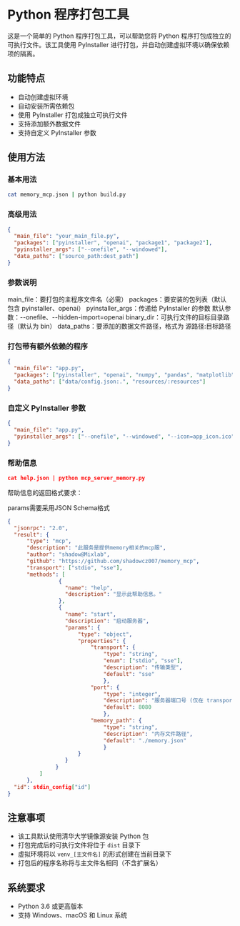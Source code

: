 # Python 程序打包工具

这是一个简单的 Python 程序打包工具，可以帮助您将 Python 程序打包成独立的可执行文件。该工具使用 PyInstaller 进行打包，并自动创建虚拟环境以确保依赖项的隔离。

## 功能特点

- 自动创建虚拟环境
- 自动安装所需依赖包
- 使用 PyInstaller 打包成独立可执行文件
- 支持添加额外数据文件
- 支持自定义 PyInstaller 参数

## 使用方法

### 基本用法

```bash
cat memory_mcp.json | python build.py
```

### 高级用法

```json
{
  "main_file": "your_main_file.py",
  "packages": ["pyinstaller", "openai", "package1", "package2"],
  "pyinstaller_args": ["--onefile", "--windowed"],
  "data_paths": ["source_path:dest_path"]
}
```

### 参数说明

main_file：要打包的主程序文件名（必需）
packages：要安装的包列表（默认包含 pyinstaller、openai）
pyinstaller_args：传递给 PyInstaller 的参数
默认参数：--onefile、--hidden-import=openai
binary_dir：可执行文件的目标目录路径（默认为 bin）
data_paths：要添加的数据文件路径，格式为 源路径:目标路径

### 打包带有额外依赖的程序

```json 
{
  "main_file": "app.py",
  "packages": ["pyinstaller", "openai", "numpy", "pandas", "matplotlib"],
  "data_paths": ["data/config.json:.", "resources/:resources"]
}
```

### 自定义 PyInstaller 参数
```json
{
  "main_file": "app.py",
  "pyinstaller_args": ["--onefile", "--windowed", "--icon=app_icon.ico"]
}
```

### 帮助信息

```json
cat help.json | python mcp_server_memory.py
```

帮助信息的返回格式要求：

params需要采用JSON Schema格式
```json
{
  "jsonrpc": "2.0",
  "result": {
      "type": "mcp",
      "description": "此服务是提供memory相关的mcp服",
      "author": "shadow@Mixlab",
      "github": "https://github.com/shadowcz007/memory_mcp",
      "transport": ["stdio", "sse"],
      "methods": [
                {
                  "name": "help",
                  "description": "显示此帮助信息。"
                },
                {
                  "name": "start",
                  "description": "启动服务器",
                  "params": {
                      "type": "object",
                      "properties": {
                          "transport": {
                              "type": "string",
                              "enum": ["stdio", "sse"],
                              "description": "传输类型",
                              "default": "sse"
                              },
                          "port": {
                              "type": "integer",
                              "description": "服务器端口号 (仅在 transport=sse 时需要设置)",
                              "default": 8080
                              },
                          "memory_path": {
                              "type": "string",
                              "description": "内存文件路径",
                              "default": "./memory.json"
                              }
                      }
                  }
               }
          ]
      },
  "id": stdin_config["id"]
}
```


## 注意事项

- 该工具默认使用清华大学镜像源安装 Python 包
- 打包完成后的可执行文件将位于 `dist` 目录下
- 虚拟环境将以 `venv_[主文件名]` 的形式创建在当前目录下
- 打包后的程序名称将与主文件名相同（不含扩展名）

## 系统要求

- Python 3.6 或更高版本
- 支持 Windows、macOS 和 Linux 系统

